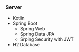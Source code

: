 ### Server

- Kotlin
- Spring Boot
  - Spring Web
  - Spring Data JPA
  - Srping Security with JWT
- H2 Database
